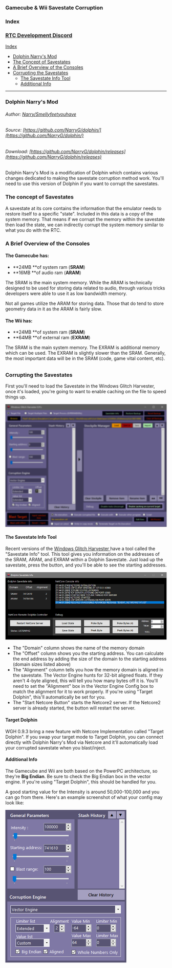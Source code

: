 ### Gamecube & Wii Savestate Corruption

### Index

### [RTC Development Discord](https://discord.corrupt.wiki)

[Index](#index)

* [Dolphin Narry's Mod](#dolphin-narrys-mod)
* [The Concept of Savestates](#the-concept-of-savestates)
* [A Brief Overview of the Consoles](#a-brief-overview-of-the-consoles)
* [Corrupting the Savestates](#corrupting-the-savestates)
  * [The Savestate Info Tool](#the-savestate-info-tool)
  * [Additional Info](#additional-info)

---

### Dolphin Narry's Mod

###### Author: [Narry/Smellyfeetyouhave](https://narry.land)

###### Source: [https://github.com/NarryG/dolphin/](https://github.com/NarryG/dolphin/)

###### Download: [https://github.com/NarryG/dolphin/releases](https://github.com/NarryG/dolphin/releases)

Dolphin Narry's Mod is a modification of Dolphin which contains various changes dedicated to making the savestate corruption method work. You'll need to use this version of Dolphin if you want to corrupt the savestates.

### The concept of Savestates

A savestate at its core contains the information that the emulator needs to restore itself to a specific "state". Included in this data is a copy of the system memory. That means if we corrupt the memory within the savestate then load the state, we can indirectly corrupt the system memory similar to what you do with the RTC.

### A Brief Overview of the Consoles

#### The Gamecube has:

* **24MB **of system ram \(**SRAM**\)
* **16MB **of audio ram \(**ARAM**\)

The SRAM is the main system memory. While the ARAM is technically designed to be used for storing data related to audio, through various tricks developers were able to use it as low bandwidth memory.

Not all games utilize the ARAM for storing data. Those that do tend to store geometry data in it as the ARAM is fairly slow.

#### The Wii has:

* **24MB **of system ram \(**SRAM**\)
* **64MB **of external ram \(**EXRAM**\)

The SRAM is the main system memory. The EXRAM is additional memory which can be used. The EXRAM is slightly slower than the SRAM. Generally, the most important data will be in the SRAM \(code, game vital content, etc\).

###### 

### Corrupting the Savestates

First you'll need to load the Savestate in the Windows Glitch Harvester, once it's loaded, you're going to want to enable caching on the file to speed things up.

![](/assets/cachine.png)

#### The Savestate Info Tool

Recent versions of the [Windows Glitch Harvester ](/corruptors/windows-glitch-harvester.md)have a tool called the "Savestate Info" tool. This tool gives you information on the addresses of the SRAM, ARAM, and EXRAM within a Dolphin Savestate. Just load up the savestate, press the button, and you'll be able to see the starting addresses.

![](/assets/savestateinfo093.png)

* The "Domain" column shows the name of the memory domain
* The "Offset" column shows you the starting address. You can calculate the end address by adding the size of the domain to the starting address \(domain sizes listed above\)
* The "Alignment" column tells you how the memory domain is aligned in the savestate. The Vector Engine hunts for 32-bit aligned floats. If they aren't 4-byte aligned, this will tell you how many bytes off it is. You'll need to set the "Alignment" box in the Vector Engine Config box to match the alignment for it to work properly. If you're using "Target Dolphin", this'll automatically be set for you.
* The "Start Netcore Button" starts the Netcore2 server. If the Netcore2 server is already started, the button will restart the server.

#### Target Dolphin

WGH 0.9.3 bring a new feature with Netcore Implementation called "Target Dolphin". If you swap your target mode to Target Dolphin, you can connect directly with Dolphin Narry's Mod via Netcore and it'll automatically load your corrupted savestate when you blast/inject.

#### Additional Info

The Gamecube and Wii are both based on the PowerPC architecture, so they're **Big Endian**. Be sure to check the Big Endian box in the vector engine. If you're using "Target Dolphin", this should be handled for you.

A good starting value for the Intensity is around 50,000-100,000 and you can go from there. Here's an example screenshot of what your config may look like:

![](/assets/wgh_interface.png)


